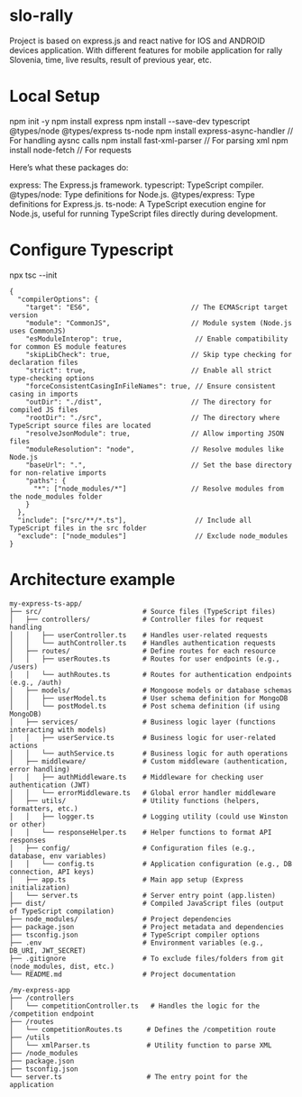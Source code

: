 # slo-rally

Project is based on express.js and react native for IOS and ANDROID devices application. With
different features for mobile application for rally Slovenia, time, live results, result of previous
year, etc.

# Local Setup

npm init -y
npm install express
npm install --save-dev typescript @types/node @types/express ts-node
npm install express-async-handler // For handling aysnc calls
npm install fast-xml-parser // For parsing xml
npm install node-fetch // For requests

Here’s what these packages do:

express: The Express.js framework.
typescript: TypeScript compiler.
@types/node: Type definitions for Node.js.
@types/express: Type definitions for Express.js.
ts-node: A TypeScript execution engine for Node.js, useful for running TypeScript files directly
during development.

# Configure Typescript

npx tsc --init

```
{
  "compilerOptions": {
    "target": "ES6",                         // The ECMAScript target version
    "module": "CommonJS",                    // Module system (Node.js uses CommonJS)
    "esModuleInterop": true,                  // Enable compatibility for common ES module features
    "skipLibCheck": true,                    // Skip type checking for declaration files
    "strict": true,                          // Enable all strict type-checking options
    "forceConsistentCasingInFileNames": true, // Ensure consistent casing in imports
    "outDir": "./dist",                      // The directory for compiled JS files
    "rootDir": "./src",                      // The directory where TypeScript source files are located
    "resolveJsonModule": true,               // Allow importing JSON files
    "moduleResolution": "node",              // Resolve modules like Node.js
    "baseUrl": ".",                          // Set the base directory for non-relative imports
    "paths": {
      "*": ["node_modules/*"]                // Resolve modules from the node_modules folder
    }
  },
  "include": ["src/**/*.ts"],                 // Include all TypeScript files in the src folder
  "exclude": ["node_modules"]                 // Exclude node_modules
}

```

# Architecture example

```
my-express-ts-app/
├── src/                         # Source files (TypeScript files)
│   ├── controllers/             # Controller files for request handling
│   │   ├── userController.ts    # Handles user-related requests
│   │   └── authController.ts    # Handles authentication requests
│   ├── routes/                  # Define routes for each resource
│   │   ├── userRoutes.ts        # Routes for user endpoints (e.g., /users)
│   │   └── authRoutes.ts        # Routes for authentication endpoints (e.g., /auth)
│   ├── models/                  # Mongoose models or database schemas
│   │   ├── userModel.ts         # User schema definition for MongoDB
│   │   └── postModel.ts         # Post schema definition (if using MongoDB)
│   ├── services/                # Business logic layer (functions interacting with models)
│   │   ├── userService.ts       # Business logic for user-related actions
│   │   └── authService.ts       # Business logic for auth operations
│   ├── middleware/              # Custom middleware (authentication, error handling)
│   │   ├── authMiddleware.ts    # Middleware for checking user authentication (JWT)
│   │   └── errorMiddleware.ts   # Global error handler middleware
│   ├── utils/                   # Utility functions (helpers, formatters, etc.)
│   │   ├── logger.ts            # Logging utility (could use Winston or other)
│   │   └── responseHelper.ts    # Helper functions to format API responses
│   ├── config/                  # Configuration files (e.g., database, env variables)
│   │   └── config.ts            # Application configuration (e.g., DB connection, API keys)
│   ├── app.ts                   # Main app setup (Express initialization)
│   └── server.ts                # Server entry point (app.listen)
├── dist/                        # Compiled JavaScript files (output of TypeScript compilation)
├── node_modules/                # Project dependencies
├── package.json                 # Project metadata and dependencies
├── tsconfig.json                # TypeScript compiler options
├── .env                         # Environment variables (e.g., DB_URI, JWT_SECRET)
├── .gitignore                   # To exclude files/folders from git (node_modules, dist, etc.)
└── README.md                    # Project documentation
```

```
/my-express-app
├── /controllers
│   └── competitionController.ts   # Handles the logic for the /competition endpoint
├── /routes
│   └── competitionRoutes.ts      # Defines the /competition route
├── /utils
│   └── xmlParser.ts              # Utility function to parse XML
├── /node_modules
├── package.json
├── tsconfig.json
└── server.ts                     # The entry point for the application
```